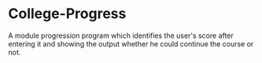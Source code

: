 # College-Progress
A module progression program which identifies the user's score after entering it and showing the output whether he could continue the course or not.
